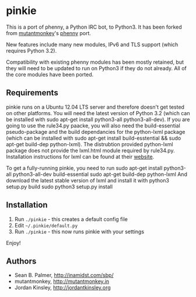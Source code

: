 pinkie
======

This is a port of phenny, a Python IRC bot, to Python3. It has been forked from [mutantmonkey](https://github.com/mutantmonkey)'s [phenny](https://github.com/mutantmonkey/phenny) port.

New features include many new modules, IPv6 and TLS support (which requires
Python 3.2).

Compatibility with existing phenny modules has been mostly retained, but they
will need to be updated to run on Python3 if they do not already. All of the
core modules have been ported. 

Requirements
------------

pinkie runs on a Ubuntu 12.04 LTS server and therefore doesn't get tested on other platforms. You will need the latest version of Python 3.2 (which can be installed with sudo apt-get install python3-all python3-all-dev). If you are going to use the rule34.py paacke, you will also need the build-essential pseudo-package and the build dependancies for the python-lxml package (which can be installed with sudo apt-get install build-esstential && sudo apt-get build-dep python-lxml). The distrubtion provided python-lxml package does not provide the lxml.html module required by rule34.py. Installation instructions for lxml can be found at their [website](http://lxml.de/installation.html).

To get a fully-running pinkie, you need to run
    sudo apt-get install python3-all python3-all-dev build-essential
    sudo apt-get build-dep python-lxml
And download the latest stable version of lxml and install it with
    python3 setup.py build
    sudo python3 setup.py install

Installation
------------
1. Run `./pinkie` - this creates a default config file
2. Edit `~/.pinkie/default.py`
3. Run `./pinkie` - this now runs pinkie with your settings

Enjoy!

Authors
-------
* Sean B. Palmer, http://inamidst.com/sbp/
* mutantmonkey, http://mutantmonkey.in
* Jordan Kinsley, http://jordantkinsley.org
